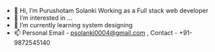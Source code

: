 - 👋 Hi, I’m Purushotam Solanki Working as a Full stack web developer
- 👀 I’m interested in ...
- 🌱 I’m currently learning system designing
- 📫 Personal Email - psolanki0004@gmail.com , Contact - +91-9872545140

<!---
purushotam-solanki/purushotam-solanki is a ✨ special ✨ repository because its `README.md` (this file) appears on your GitHub profile.
You can click the Preview link to take a look at your changes.
--->
